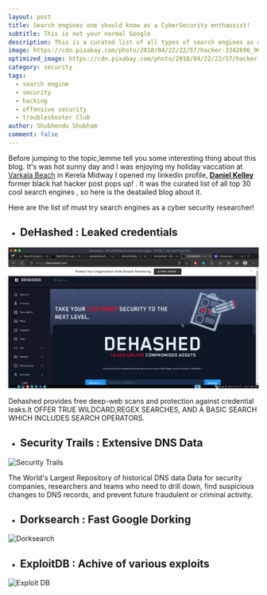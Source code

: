 ```yaml
---
layout: post
title: Search engines one should know as a CyberSecurity enthausist!
subtitle: This is not your normal Google
description: This is a curated list of all types of search engines as a cybersecurity one should explore !
image: https://cdn.pixabay.com/photo/2018/04/22/22/57/hacker-3342696_960_720.jpg
optimized_image: https://cdn.pixabay.com/photo/2018/04/22/22/57/hacker-3342696_960_720.jpg
category: security
tags:
  - search engine
  - security
  - hacking
  - offensive security
  - troubleshooter Club
author: Shubhendu Shubham
comment: false
---
```


Before jumping to the topic,lemme tell you some interesting thing about this blog. It's was hot sunny day and I was enjoying my holiday vaccation at [Varkala Beach](https://www.keralatourism.org/destination/varkala-beach/328/) in Kerela Midway  I opened my linkedin profile, [**Daniel Kelley**](https://en.wikipedia.org/wiki/Daniel_Kelley_(hacker)) former black hat hacker post pops up! . It was the curated list of all top 30 cool search engines , so here is the deatailed blog about it.

Here are the list of must try search engines as a cyber security researcher! 

* ## DeHashed : Leaked credentials 

![Dehashed](/assets/img/s/1.png)

Dehashed provides free deep-web scans and protection against credential leaks.It OFFER TRUE WILDCARD,REGEX SEARCHES, AND A BASIC SEARCH WHICH INCLUDES SEARCH OPERATORS.

* ## Security Trails : Extensive DNS Data 

![Security Trails](https://res.cloudinary.com/hugs4bugs/image/upload/v1677516150/search%20engien/2_wd3q30.png)

The World's Largest Repository of historical DNS data
Data for security companies, researchers and teams who need to drill down, find suspicious changes to DNS records, and prevent future fraudulent or criminal activity.

* ## Dorksearch : Fast Google Dorking 

![Dorksearch](https://res.cloudinary.com/hugs4bugs/image/upload/v1677516633/search%20engien/Screenshot_at_2023-02-27_22-16-47_xnp6at.png)


* ## ExploitDB : Achive of various exploits

![Exploit DB ](https://res.cloudinary.com/hugs4bugs/image/upload/v1677517237/search%20engien/3_tn9dy8.png)
